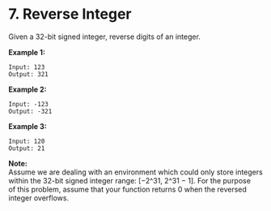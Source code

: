 # 7. Reverse Integer

Given a 32-bit signed integer, reverse digits of an integer.  

**Example 1:**  

	Input: 123  
	Output: 321  

**Example 2:**  

	Input: -123  
	Output: -321  

**Example 3:**  

	Input: 120  
	Output: 21

**Note:**  
Assume we are dealing with an environment which could only store integers within the 32-bit signed integer range: [−2^31,  2^31 − 1]. For the purpose   
of this problem, assume that your function returns 0 when the reversed integer overflows.